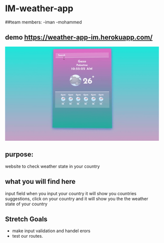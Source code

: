 # IM-weather-app

##team members: 
-iman
-mohammed


## demo https://weather-app-im.herokuapp.com/

![Demo gif image](/public/images/demo-image.gif "demo image")


## purpose:
website to check weather state in your country

## what you will find here
input field when you input your country it will show you countries suggestions, click on your country and it will show you the the weather state of your country


## Stretch Goals
- make input validation and handel erors
- test our routes.



